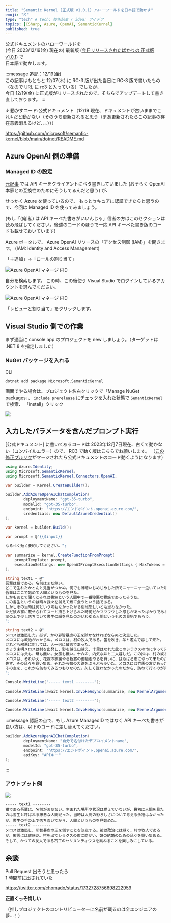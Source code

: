 ```yaml
---
title: "Semantic Kernel (正式版 v1.0.1) ハローワールドを日本語で動かす"
emoji: "⛏️"
type: "tech" # tech: 技術記事 / idea: アイデア
topics: [CSharp, Azure, OpenAI, SemanticKernel]
published: true
---
```

公式ドキュメントのハローワールドを  
(今日 2023/12/19(金) 現在の) 最新版 ([今日リリースされたばかりの 正式版 v1.0.1](https://github.com/microsoft/semantic-kernel/releases/tag/dotnet-1.0.1)) で  
日本語で動かします。

:::message
追記：12/19(金)   
この記事はもともと 12/07(木) に RC-3 版が出た当日に RC-3 版で書いたもの（なので URL に rc3 と入っている）でしたが、     
今日 12/19(金) に正式版がリリースされたので、そちらでアップデートして書き直しております。
:::

↓ 動かすコード:公式ドキュメント（12/19 現在、ドキュメントが古いままでこれ↓だと動かない（そのうち更新されると思う（まあ更新されたらこの記事の存在意義消えるけど、、、）））

https://github.com/microsoft/semantic-kernel/blob/main/dotnet/README.md


## Azure OpenAI 側の準備

### Managed ID の設定

[元記事](https://github.com/microsoft/semantic-kernel/blob/main/dotnet/README.md) では API キーをクライアントにベタ書きしていました (おそらく OpenAI 本家との互換性のためにそうしてるんだと思う) が、

せっかく Azure を使っているので、
もっとセキュアに認証できたらと思うので、今回は Managed ID を使ってみましょう。

(もし「(俺|私) は API キーべた書きがいいんじゃ」信者の方はこのセクションは読み飛ばしてください。後述のコードのほうで一応 API キーべた書き版のコードも載せておいています)

Azure ポータルで、
Azure OpenAI リソースの「アクセス制御 (IAM)」を開きます。
(IAM: Identity and Access Management)

「＋追加」→「ロールの割り当て」

![Azure OpenAI マネージドID](https://storage.googleapis.com/zenn-user-upload/aff2dc82335f-20231207.png)

自分を検索します。
この時、この後使う Visual Studio でログインしているアカウントを選んでください。

![Azure OpenAI マネージドID](https://storage.googleapis.com/zenn-user-upload/6e11b4c6f680-20231207.png)

「レビューと割り当て」をクリックします。

## Visual Studio 側での作業

まず適当に console app のプロジェクトを new しましょう。（ターゲットは .NET 8 を指定しました）

### NuGet パッケージを入れる

CLI

```shell
dotnet add package Microsoft.SemanticKernel
```

画面でやる場合は、プロジェクト名右クリックで「Manage NuGet packages」、
`include prerelease` にチェックを入れた状態で
`SemanticKernel` で検索、
「install」クリック

![](https://storage.googleapis.com/zenn-user-upload/d769af1f6a0f-20231219.png)

## 入力したパラメータを含んだプロンプト実行

[公式ドキュメント] に書いてあるコードは
2023年12月7日現在、古くて動かない（コンパイルエラー）ので、
RC3 で動く版はこちらでお願いします。
（[この修正プルリク](https://github.com/microsoft/semantic-kernel/pull/4077/commits/9f600b37d01fffc71f39ae7fb207bdf13772f1dc)がマージされたら公式ドキュメントのコード動くようになります）

```csharp
using Azure.Identity;
using Microsoft.SemanticKernel;
using Microsoft.SemanticKernel.Connectors.OpenAI;

var builder = Kernel.CreateBuilder();

builder.AddAzureOpenAIChatCompletion(
        deploymentName: "gpt-35-turbo",
        modelId: "gpt-35-turbo",
        endpoint: "https://エンドポイント.openai.azure.com/",
        credentials: new DefaultAzureCredential()
);

var kernel = builder.Build();

var prompt = @"{{$input}}

なるべく短く要約してください。";

var summarize = kernel.CreateFunctionFromPrompt(
    promptTemplate: prompt, 
    executionSettings: new OpenAIPromptExecutionSettings { MaxTokens = 200 }
);

string text1 = @"
吾輩は猫である。名前はまだ無い。
どこで生れたかとんと見当がつかぬ。何でも薄暗いじめじめした所でニャーニャー泣いていた事だけは記憶している。
吾輩はここで始めて人間というものを見た。
しかもあとで聞くとそれは書生という人間中で一番獰悪な種族であったそうだ。
この書生というのは時々我々を捕えて煮て食うという話である。
しかしその当時は何という考もなかったから別段恐しいとも思わなかった。
ただ彼の掌に載せられてスーと持ち上げられた時何だかフワフワした感じがあったばかりである。
掌の上で少し落ちついて書生の顔を見たのがいわゆる人間というものの見始であろう。
";

string text2 = @"
メロスは激怒した。必ず、かの邪智暴虐の王を除かなければならぬと決意した。
メロスには政治がわからぬ。メロスは、村の牧人である。笛を吹き、羊と遊んで暮して来た。
けれども邪悪に対しては、人一倍に敏感であった。
きょう未明メロスは村を出発し、野を越え山越え、十里はなれた此このシラクスの市にやって来た。
メロスには父も、母も無い。女房も無い。十六の、内気な妹と二人暮しだ。この妹は、村の或る律気な一牧人を、近々、花婿として迎える事になっていた。結婚式も間近かなのである。
メロスは、それゆえ、花嫁の衣裳やら祝宴の御馳走やらを買いに、はるばる市にやって来たのだ。
先ず、その品々を買い集め、それから都の大路をぶらぶら歩いた。メロスには竹馬の友があった。セリヌンティウスである。今は此のシラクスの市で、石工をしている。
その友を、これから訪ねてみるつもりなのだ。久しく逢わなかったのだから、訪ねて行くのが楽しみである。
";

Console.WriteLine("----- text1 --------");

Console.WriteLine(await kernel.InvokeAsync(summarize, new KernelArguments() { ["input"] = text1 }));

Console.WriteLine("----- text2 --------");

Console.WriteLine(await kernel.InvokeAsync(summarize, new KernelArguments() { ["input"] = text2 }));
```

:::message 
認証の点で、もし Azure ManagedID ではなく API キーべた書きが良い方は、以下のコードに差し替えてください。

```csharp
builder.AddAzureOpenAIChatCompletion(
        deploymentName: "自分で名付けたデプロイメントname",  
        modelId: "gpt-35-turbo", 
        endpoint: "https://エンドポイント.openai.azure.com/",
        apiKey: "APIキー" 
); 
```
:::

### アウトプット例

![](https://storage.googleapis.com/zenn-user-upload/08329d8e3685-20231207.png)

```
----- text1 --------
猫である吾輩は、名前がまだない。生まれた場所や状況は覚えていないが、最初に人間を見たのは書生と呼ばれる獰悪な人間だった。当時は人間の恐ろしさについて考える余裕はなかったが、書生の手の上で落ち着いてから、人間というものを見始めた。
----- text2 --------
メロスは激怒し、邪智暴虐の王を倒すことを決意する。彼は政治には疎く、村の牧人であるが、邪悪には敏感だ。村を出てシラクスの市に向かい、妹の結婚のための品々を買い集める。そして、かつての友人である石工のセリヌンティウスを訪ねることを楽しみにしている。
```


## 余談

Pull Request 出そうと思ったら  
1 時間前に出されていた

https://twitter.com/chomado/status/1732728756698222959

**正直くっそ悔しい**

（推しプロジェクトのコントリビューターに名前が載るのは全エンジニアの夢…！）
